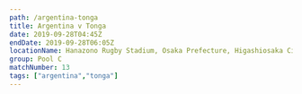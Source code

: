 ```yaml
---
path: /argentina-tonga
title: Argentina v Tonga
date: 2019-09-28T04:45Z
endDate: 2019-09-28T06:05Z
locationName: Hanazono Rugby Stadium, Osaka Prefecture, Higashiosaka City
group: Pool C
matchNumber: 13
tags: ["argentina","tonga"]
---
```

